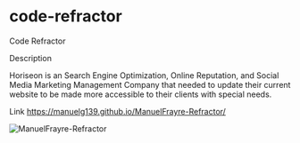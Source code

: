 # code-refractor

Code Refractor

Description

Horiseon is an Search Engine Optimization, Online Reputation, and Social Media Marketing Management Company that needed to update their current website to be made more accessible to their clients with special needs. 

Link 
https://manuelg139.github.io/ManuelFrayre-Refractor/

![ManuelFrayre-Refractor](https://user-images.githubusercontent.com/75399668/102668650-13307a80-4152-11eb-901a-da5d19b407b9.GIF)

